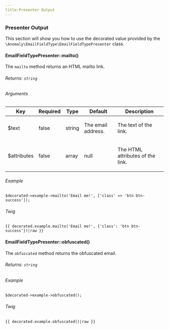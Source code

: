 ```yaml
---
title:Presenter Output
---
```


### Presenter Output

This section will show you how to use the decorated value provided by the `\Anomaly\EmailFieldType\EmailFieldTypePresenter` class.


#### EmailFieldTypePresenter::mailto()

The `mailto` method returns an HTML mailto link.

###### Returns: `string`

###### Arguments

<table class="table table-bordered table-striped">

<thead>

<tr>

<th>Key</th>

<th>Required</th>

<th>Type</th>

<th>Default</th>

<th>Description</th>

</tr>

</thead>

<tbody>

<tr>

<td>

$text

</td>

<td>

false

</td>

<td>

string

</td>

<td>

The email address.

</td>

<td>

The text of the link.

</td>

</tr>

<tr>

<td>

$attributes

</td>

<td>

false

</td>

<td>

array

</td>

<td>

null

</td>

<td>

The HTML attributes of the link.

</td>

</tr>

</tbody>

</table>

###### Example

    $decorated->example->mailto('Email me!', ['class' => 'btn btn-success']);

###### Twig

    {{ decorated.example.mailto('Email me!', {'class': 'btn btn-success'})|raw }}


#### EmailFieldTypePresenter::obfuscated()

The `obfuscated` method returns the obfuscated email.

###### Returns: `string`

###### Example

    $decorated->example->obfuscated();

###### Twig

    {{ decorated.example.obfuscated()|raw }}
